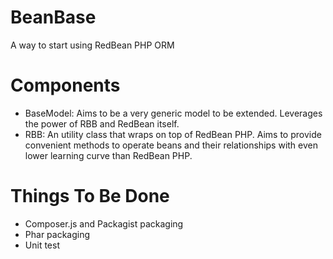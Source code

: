 BeanBase
========

A way to start using RedBean PHP ORM

Components
========

* BaseModel: Aims to be a very generic model to be extended. Leverages the power of RBB and RedBean itself.
* RBB: An utility class that wraps on top of RedBean PHP. Aims to provide convenient methods to operate beans and their relationships with even lower learning curve than RedBean PHP.

Things To Be Done
========

* Composer.js and Packagist packaging
* Phar packaging
* Unit test